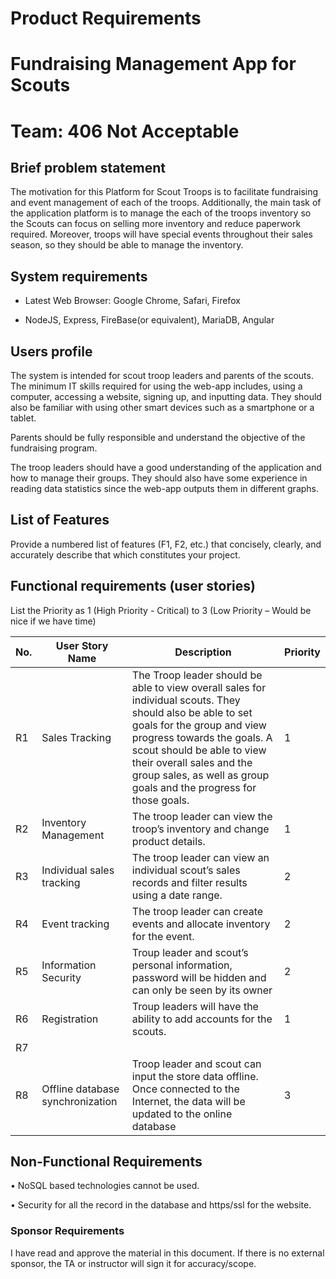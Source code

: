 # Product Requirements
              
# Fundraising Management App for Scouts

# Team: 406 Not Acceptable


## Brief problem statement 

The motivation for this Platform for Scout Troops is to facilitate fundraising and event management of each of the troops. Additionally, the main task of the application platform is to manage the each of the troops inventory so the Scouts can focus on selling more inventory and reduce paperwork required. Moreover, troops will have special events throughout their sales season, so they should be able to manage the inventory. 

## System requirements

- Latest Web Browser: Google Chrome, Safari, Firefox

- NodeJS, Express, FireBase(or equivalent), MariaDB, Angular


## Users profile

The system is intended for scout troop leaders and parents of the scouts. The minimum IT skills required for using the web-app includes, using a computer, accessing a website, signing up, and inputting data. They should also be familiar with using other smart devices such as a smartphone or a tablet.

Parents should be fully responsible and understand the objective of the fundraising program.

The troop leaders should have a good understanding of the application and how to manage their groups. They should also have some experience in reading data statistics since the web-app outputs them in different graphs.

## List of Features

Provide a numbered list of features (F1, F2, etc.) that concisely, clearly, and accurately describe that which constitutes your project.

## Functional requirements (user stories)

List the Priority as 1 (High Priority - Critical) to 3 (Low Priority – Would be nice if we have time)

| No.| User Story Name | Description | Priority |
| ---| ----------------| ----------- | -------- |
|  R1  |Sales Tracking |The Troop leader should be able to view overall sales for individual scouts. They should also be able to set goals for the group and view progress towards the goals. A scout should be able to view their overall sales and the group sales, as well as group goals and the progress for those goals.             |     1     |   
|  R2  |Inventory Management |The troop leader can view the troop’s inventory and change product details.  |     1     | 
|  R3  |Individual sales tracking |The troop leader can view an individual scout’s sales records and filter results using a date range.             |     2     | 
|  R4  |Event tracking  |The troop leader can create events and allocate inventory for the event.            |     2     | 
|  R5  |Information Security|Troup leader and scout’s personal information, password will be hidden and can only be seen by its owner             |    2      | 
|  R6  |Registration  |Troup leaders will have the ability to add accounts for the scouts.             |   1       | 
|  R7  |                 |             |          | 
|  R8  |Offline database synchronization|Troop leader and scout can input the store data offline. Once connected to the Internet, the data will be updated to the online database             | 3         | 

## Non-Functional Requirements
 
•	NoSQL based technologies cannot be used.

•	Security for all the record in the database and https/ssl for the website.

### Sponsor Requirements

I have read and approve the material in this document.  If there is no external sponsor, the TA or instructor will sign it for accuracy/scope.

















